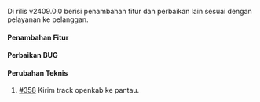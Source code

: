 Di rilis v2409.0.0 berisi penambahan fitur dan perbaikan lain sesuai dengan pelayanan ke pelanggan.

#### Penambahan Fitur

#### Perbaikan BUG


#### Perubahan Teknis

1. [#358](https://github.com/OpenSID/OpenKab/issues/358) Kirim track openkab ke pantau.